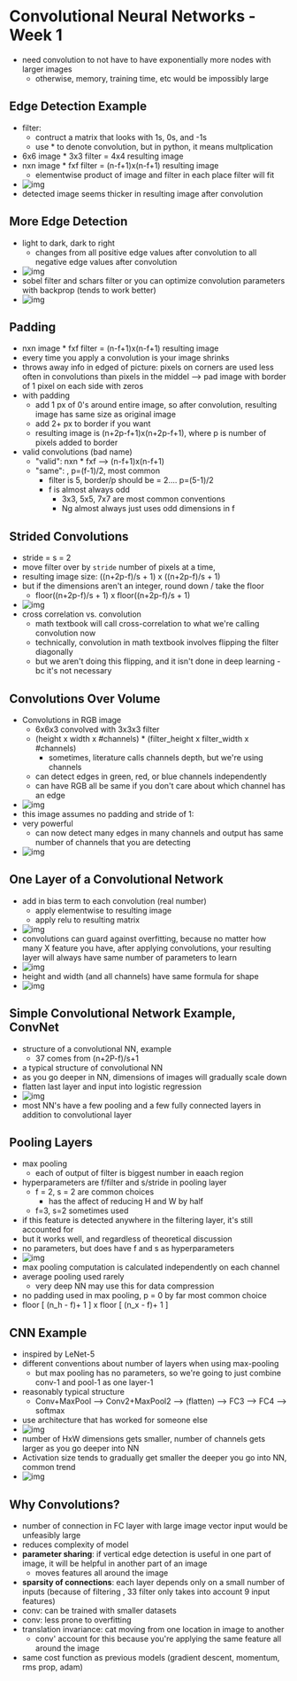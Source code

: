 # Convolutional Neural Networks - Week 1

- need convolution to not have to have exponentially more nodes with larger images
  - otherwise, memory, training time, etc would be impossibly large

## Edge Detection Example

- filter:
  - contruct a matrix that looks with 1s, 0s, and -1s
  - use * to denote convolution, but in python, it means multplication
- 6x6 image * 3x3 filter = 4x4 resulting image
- nxn image * fxf filter = (n-f+1)x(n-f+1) resulting image
  - elementwise product of image and filter in each place filter will fit
- ![img](https://github.com/chriseal/deep_learning_ai/blob/master/4_ConvolutionalNeuralNetworks/week1/4wk1_convolution_visual.png)
- detected image seems thicker in resulting image after convolution

## More Edge Detection

- light to dark, dark to right
  - changes from all positive edge values after convolution to all negative edge values after convolution
- ![img](https://github.com/chriseal/deep_learning_ai/blob/master/4_ConvolutionalNeuralNetworks/week1/4wk1_convolution_vertical_and_horizontal_filters.png)
- sobel filter and schars filter or you can optimize convolution parameters with backprop (tends to work better)
- ![img](https://github.com/chriseal/deep_learning_ai/blob/master/4_ConvolutionalNeuralNetworks/week1/4wk1_convolution_filter_options.png)

## Padding

- nxn image * fxf filter = (n-f+1)x(n-f+1) resulting image
- every time you apply a convolution is your image shrinks
- throws away info in edged of picture: pixels on corners are used less often in convolutions than pixels in the middel
--> pad image with border of 1 pixel on each side with zeros
- with padding
  - add 1 px of 0's around entire image, so after convolution, resulting image has same size as original image
  - add 2+ px to border if you want
  - resulting image is (n+2p-f+1)x(n+2p-f+1), where p is number of pixels added to border
- valid convolutions (bad name)
  - "valid": nxn * fxf --> (n-f+1)x(n-f+1)
  - "same": , p=(f-1)/2, most common
    - filter is 5, border/p should be = 2.... p=(5-1)/2
    - f is almost always odd
      - 3x3, 5x5, 7x7 are most common conventions
      - Ng almost always just uses odd dimensions in f

## Strided Convolutions

- stride = s = 2
- move filter over by `stride` number of pixels at a time,
- resulting image size: ((n+2p-f)/s + 1) x ((n+2p-f)/s + 1)
- but if the dimensions aren't an integer, round down / take the floor
  - floor((n+2p-f)/s + 1) x floor((n+2p-f)/s + 1)
- ![img](https://github.com/chriseal/deep_learning_ai/blob/master/4_ConvolutionalNeuralNetworks/week1/4wk1_convolution_resulting_size.png)
- cross correlation vs. convolution
  - math textbook will call cross-correlation to what we're calling convolution now
  - technically, convolution in math textbook involves flipping the filter diagonally
  - but we aren't doing this flipping, and it isn't done in deep learning - bc it's not necessary

## Convolutions Over Volume

- Convolutions in RGB image
  - 6x6x3 convolved with 3x3x3 filter
  - (height x width x #channels) * (filter_height x filter_width x #channels)
    - sometimes, literature calls channels depth, but we're using channels
  - can detect edges in green, red, or blue channels independently
  - can have RGB all be same if you don't care about which channel has an edge
- ![img](https://github.com/chriseal/deep_learning_ai/blob/master/4_ConvolutionalNeuralNetworks/week1/4wk1_convolution_on_3d_volumes.png)
- this image assumes no padding and stride of 1:
- very powerful
  - can now detect many edges in many channels and output has same number of channels that you are detecting
- ![img](https://github.com/chriseal/deep_learning_ai/blob/master/4_ConvolutionalNeuralNetworks/week1/4wk1_convolution_multiple_filters.png)

## One Layer of a Convolutional Network

- add in bias term to each convolution (real number)
  - apply elementwise to resulting image
  - apply relu to resulting matrix
- ![img](https://github.com/chriseal/deep_learning_ai/blob/master/4_ConvolutionalNeuralNetworks/week1/4wk1_convolution_layer.png)
- convolutions can guard against overfitting, because no matter how many X feature you have, after applying convolutions, your resulting layer will always have same number of parameters to learn
- ![img](https://github.com/chriseal/deep_learning_ai/blob/master/4_ConvolutionalNeuralNetworks/week1/4wk1_convolution_layer_num_params.png)
- height and width (and all channels) have same formula for shape
- ![img](https://github.com/chriseal/deep_learning_ai/blob/master/4_ConvolutionalNeuralNetworks/week1/4wk1_convolution_summary_of_notation.png)

## Simple Convolutional Network Example, ConvNet

- structure of a convolutional NN, example
  - 37 comes from (n+2P-f)/s+1
- a typical structure of convolutional NN
- as you go deeper in NN, dimensions of images will gradually scale down
- flatten last layer and input into logistic regression
- ![img](https://github.com/chriseal/deep_learning_ai/blob/master/4_ConvolutionalNeuralNetworks/week1/4wk1_convolution_typical_structure.png)
- most NN's have a few pooling and a few fully connected layers in addition to convolutional layer

## Pooling Layers

- max pooling
  - each of output of filter is biggest number in eaach region
- hyperparameters are f/filter and s/stride in pooling layer
  - f = 2, s = 2 are common choices
    - has the affect of reducing H and W by half
  - f=3, s=2 sometimes used
- if this feature is detected anywhere in the filtering layer, it's still accounted for
- but it works well, and regardless of theoretical discussion
- no parameters, but does have f and s as hyperparameters
- ![img](https://github.com/chriseal/deep_learning_ai/blob/master/4_ConvolutionalNeuralNetworks/week1/4wk1_max_pooling_explanation.png)
- max pooling computation is calculated independently on each channel
- average pooling used rarely
  - very deep NN may use this for data compression
- no padding used in max pooling, p = 0 by far most common choice
- floor [ (n_h - f)+ 1 ] x floor [ (n_x - f)+ 1 ]

## CNN Example

- inspired by LeNet-5
- different conventions about number of layers when using max-pooling
  - but max pooling has no parameters, so we're going to just combine conv-1 and pool-1 as one layer-1
- reasonably typical structure
  - Conv+MaxPool --> Conv2+MaxPool2 --> (flatten) --> FC3 --> FC4 --> softmax
- use architecture that has worked for someone else
- ![img](https://github.com/chriseal/deep_learning_ai/blob/master/4_ConvolutionalNeuralNetworks/week1/4wk1_conv_typical_structure.png)
- number of HxW dimensions gets smaller, number of channels gets larger as you go deeper into NN
- Activation size tends to gradually get smaller the deeper you go into NN, common trend
- ![img](https://github.com/chriseal/deep_learning_ai/blob/master/4_ConvolutionalNeuralNetworks/week1/4wk1_conv_typical_structure_param_chart.png)

## Why Convolutions?

- number of connection in FC layer with large image vector input would be unfeasibly large
- reduces complexity of model
- **parameter sharing**: if vertical edge detection is useful in one part of image, it will be helpful in another part of an image
  - moves features all around the image
- **sparsity of connections**: each layer depends only on a small number of inputs (because of filtering , 33 filter only takes into account 9 input features)
- conv: can be trained with smaller datasets
- conv: less prone to overfitting
- translation invariance: cat moving from one location in image to another
  - conv' account for this because you're applying the same feature all around the image
- same cost function as previous models (gradient descent, momentum, rms prop, adam)


